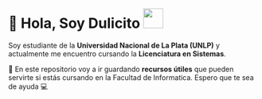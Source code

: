 # 👋 Hola, Soy Dulicito <img src="https://i.pinimg.com/originals/1f/b8/2f/1fb82fd964c6a7a36b4c93fd786cbad4.gif" width="40px" height="40px" />

Soy estudiante de la **Universidad Nacional de La Plata (UNLP)** y actualmente me encuentro cursando la **Licenciatura en Sistemas**.

📁 En este repositorio voy a ir guardando **recursos útiles** que pueden servirte si estás cursando en la Facultad de Informatica.
Espero que te sea de ayuda 💻

